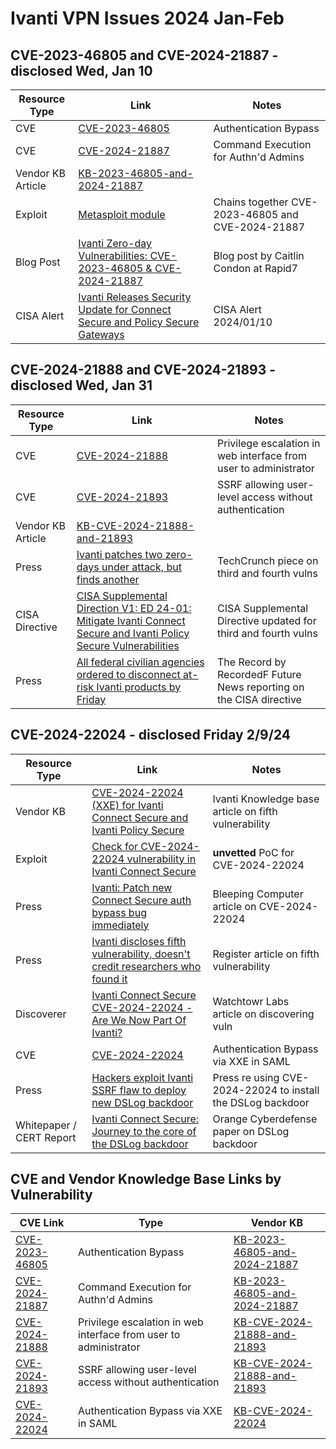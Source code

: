 # Ivanti VPN Issues 2024 Jan-Feb

## CVE-2023-46805 and CVE-2024-21887 -  disclosed Wed, Jan 10

| Resource Type        | Link                                                                            | Notes |
| -------------------- | ------------------------------------------------------------------------------- | ----- |
| CVE                  | [CVE-2023-46805](https://cve.mitre.org/cgi-bin/cvename.cgi?name=CVE-2023-4680) | Authentication Bypass |
| CVE                  | [CVE-2024-21887](https://cve.mitre.org/cgi-bin/cvename.cgi?name=CVE-2024-21887) | Command Execution for Authn'd Admins | 
| Vendor KB Article    | [KB-2023-46805-and-2024-21887](https://forums.ivanti.com/s/article/KB-CVE-2023-46805-Authentication-Bypass-CVE-2024-21887-Command-Injection-for-Ivanti-Connect-Secure-and-Ivanti-Policy-Secure-Gateways) | 
| Exploit              | [Metasploit module](http://packetstormsecurity.com/files/176668/Ivanti-Connect-Secure-Unauthenticated-Remote-Code-Execution.html) | Chains together CVE-2023-46805 and CVE-2024-21887 | 
| Blog Post            | [Ivanti Zero-day Vulnerabilities: CVE-2023-46805 & CVE-2024-21887](https://www.rapid7.com/blog/post/2024/01/11/etr-zero-day-exploitation-of-ivanti-connect-secure-and-policy-secure-gateways/) | Blog post by Caitlin Condon at Rapid7 |
| CISA Alert           | [Ivanti Releases Security Update for Connect Secure and Policy Secure Gateways](https://www.cisa.gov/news-events/alerts/2024/01/10/ivanti-releases-security-update-connect-secure-and-policy-secure-gateways) |CISA Alert 2024/01/10| 


## CVE-2024-21888 and CVE-2024-21893 - disclosed Wed, Jan 31

| Resource Type        | Link                                                                            | Notes |
| -------------------- | ------------------------------------------------------------------------------- | ----- |
| CVE                  | [CVE-2024-21888](https://cve.mitre.org/cgi-bin/cvename.cgi?name=CVE-2024-21888) | Privilege escalation in web interface from user to administrator | [KB-CVE-2024-21888-and-21893](https://forums.ivanti.com/s/article/CVE-2024-21888-Privilege-Escalation-for-Ivanti-Connect-Secure-and-Ivanti-Policy-Secure) |
| CVE                  | [CVE-2024-21893](https://cve.mitre.org/cgi-bin/cvename.cgi?name=CVE-2024-21893) | SSRF allowing user-level access without authentication | 
| Vendor KB Article    | [KB-CVE-2024-21888-and-21893](https://forums.ivanti.com/s/article/CVE-2024-21888-Privilege-Escalation-for-Ivanti-Connect-Secure-and-Ivanti-Policy-Secure) | |
| Press                | [Ivanti patches two zero-days under attack, but finds another](https://techcrunch.com/2024/01/31/ivanti-patches-two-zero-days-under-attack-but-finds-another/) | TechCrunch piece on third and fourth vulns |
| CISA Directive       | [CISA Supplemental Direction V1: ED 24-01: Mitigate Ivanti Connect Secure and Ivanti Policy Secure Vulnerabilities](https://www.cisa.gov/news-events/directives/supplemental-direction-v1-ed-24-01-mitigate-ivanti-connect-secure-and-ivanti-policy-secure) | CISA Supplemental Directive updated for third and fourth vulns |
| Press                | [All federal civilian agencies ordered to disconnect at-risk Ivanti products by Friday](https://therecord.media/federal-civilian-agencies-ordered-to-disconnect-at-risk-ivanti-products-cisa) | The Record by RecordedF Future News reporting on the CISA directive |



## CVE-2024-22024 - disclosed Friday 2/9/24

| Resource Type        | Link                                                                            | Notes |
| -------------------- | ------------------------------------------------------------------------------- | ----- |
| Vendor KB            |  [ CVE-2024-22024 (XXE) for Ivanti Connect Secure and Ivanti Policy Secure](https://forums.ivanti.com/s/article/CVE-2024-22024-XXE-for-Ivanti-Connect-Secure-and-Ivanti-Policy-Secure) | Ivanti Knowledge base article on fifth vulnerability |
| Exploit                 | [ Check for CVE-2024-22024 vulnerability in Ivanti Connect Secure](https://github.com/0dteam/CVE-2024-22024/blob/main/cve_2024_22024.py) | **unvetted** PoC for CVE-2024-22024 | 
| Press                | [ Ivanti: Patch new Connect Secure auth bypass bug immediately](https://www.bleepingcomputer.com/news/security/ivanti-patch-new-connect-secure-auth-bypass-bug-immediately/) | Bleeping Computer article on CVE-2024-22024 |
| Press                | [Ivanti discloses fifth vulnerability, doesn't credit researchers who found it](https://www.theregister.com/2024/02/09/ivanti_discloses_fifth_ics_vulnerability/) | Register article on fifth vulnerability |
| Discoverer     | [Ivanti Connect Secure CVE-2024-22024 - Are We Now Part Of Ivanti?](https://labs.watchtowr.com/are-we-now-part-of-ivanti/) | Watchtowr Labs article on discovering vuln |
| CVE                  | [CVE-2024-22024](https://cve.mitre.org/cgi-bin/cvename.cgi?name=CVE-2024-22024) | Authentication Bypass via XXE in SAML | 
| Press                | [Hackers exploit Ivanti SSRF flaw to deploy new DSLog backdoor](https://www.bleepingcomputer.com/news/security/hackers-exploit-ivanti-ssrf-flaw-to-deploy-new-dslog-backdoor/) | Press re using CVE-2024-22024 to install the DSLog backdoor | 
| Whitepaper / CERT Report | [Ivanti Connect Secure: Journey to the core of the DSLog backdoor](https://www.orangecyberdefense.com/fileadmin/general/pdf/Ivanti_Connect_Secure_-_Journey_to_the_core_of_the_DSLog_backdoor.pdf) | Orange Cyberdefense paper on DSLog backdoor |


## CVE and Vendor Knowledge Base Links by Vulnerability

| CVE Link | Type | Vendor KB |
| -------- | ---- | --------- |
|[CVE-2023-46805](https://cve.mitre.org/cgi-bin/cvename.cgi?name=CVE-2023-4680) | Authentication Bypass | [KB-2023-46805-and-2024-21887](https://forums.ivanti.com/s/article/KB-CVE-2023-46805-Authentication-Bypass-CVE-2024-21887-Command-Injection-for-Ivanti-Connect-Secure-and-Ivanti-Policy-Secure-Gateways) | 
|[CVE-2024-21887](https://cve.mitre.org/cgi-bin/cvename.cgi?name=CVE-2024-21887) | Command Execution for Authn'd Admins | [KB-2023-46805-and-2024-21887](https://forums.ivanti.com/s/article/KB-CVE-2023-46805-Authentication-Bypass-CVE-2024-21887-Command-Injection-for-Ivanti-Connect-Secure-and-Ivanti-Policy-Secure-Gateways) | 
|[CVE-2024-21888](https://cve.mitre.org/cgi-bin/cvename.cgi?name=CVE-2024-21888) | Privilege escalation in web interface from user to administrator | [KB-CVE-2024-21888-and-21893](https://forums.ivanti.com/s/article/CVE-2024-21888-Privilege-Escalation-for-Ivanti-Connect-Secure-and-Ivanti-Policy-Secure) |
|[CVE-2024-21893](https://cve.mitre.org/cgi-bin/cvename.cgi?name=CVE-2024-21893) | SSRF allowing user-level access without authentication | [KB-CVE-2024-21888-and-21893](https://forums.ivanti.com/s/article/CVE-2024-21888-Privilege-Escalation-for-Ivanti-Connect-Secure-and-Ivanti-Policy-Secure) |
|[CVE-2024-22024](https://cve.mitre.org/cgi-bin/cvename.cgi?name=CVE-2024-22024) | Authentication Bypass via XXE in SAML | [KB-CVE-2024-22024](https://forums.ivanti.com/s/article/CVE-2024-22024-XXE-for-Ivanti-Connect-Secure-and-Ivanti-Policy-Secure) |
